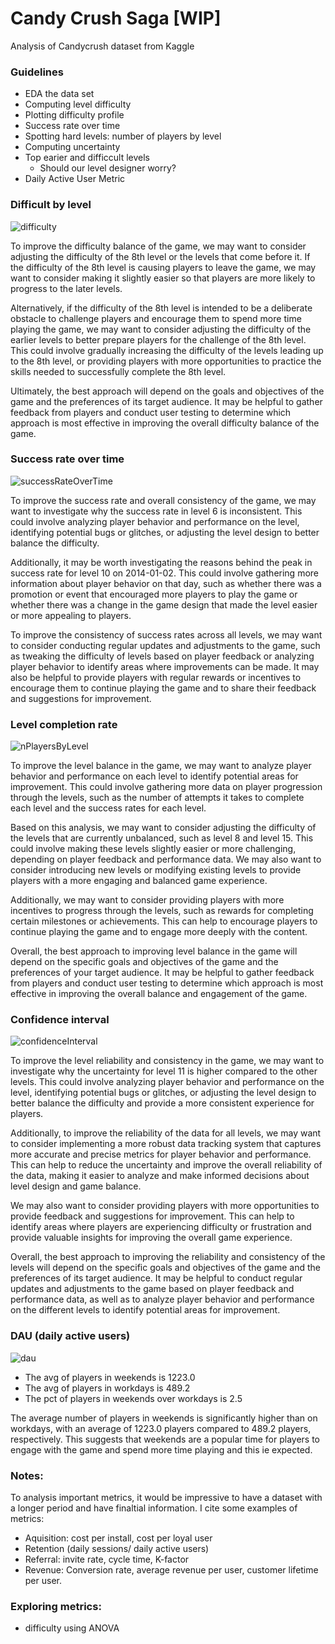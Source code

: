 # Candy Crush Saga [WIP]
Analysis of Candycrush dataset from Kaggle

### Guidelines
- EDA the data set
- Computing level difficulty
- Plotting difficulty profile
- Success rate over time
- Spotting hard levels: number of players by level
- Computing uncertainty
- Top earier and difficcult levels
    - Should our level designer worry?
- Daily Active User Metric


### Difficult by level
![difficulty](images/difficulty.png)

To improve the difficulty balance of the game, we may want to consider adjusting the difficulty of the 8th level or the levels that come before it. If the difficulty of the 8th level is causing players to leave the game, we may want to consider making it slightly easier so that players are more likely to progress to the later levels.

Alternatively, if the difficulty of the 8th level is intended to be a deliberate obstacle to challenge players and encourage them to spend more time playing the game, we may want to consider adjusting the difficulty of the earlier levels to better prepare players for the challenge of the 8th level. This could involve gradually increasing the difficulty of the levels leading up to the 8th level, or providing players with more opportunities to practice the skills needed to successfully complete the 8th level.

Ultimately, the best approach will depend on the goals and objectives of the game and the preferences of its target audience. It may be helpful to gather feedback from players and conduct user testing to determine which approach is most effective in improving the overall difficulty balance of the game.

### Success rate over time
![successRateOverTime](images/successRateOverTime.png)

To improve the success rate and overall consistency of the game, we may want to investigate why the success rate in level 6 is inconsistent. This could involve analyzing player behavior and performance on the level, identifying potential bugs or glitches, or adjusting the level design to better balance the difficulty.

Additionally, it may be worth investigating the reasons behind the peak in success rate for level 10 on 2014-01-02. This could involve gathering more information about player behavior on that day, such as whether there was a promotion or event that encouraged more players to play the game or whether there was a change in the game design that made the level easier or more appealing to players.

To improve the consistency of success rates across all levels, we may want to consider conducting regular updates and adjustments to the game, such as tweaking the difficulty of levels based on player feedback or analyzing player behavior to identify areas where improvements can be made. It may also be helpful to provide players with regular rewards or incentives to encourage them to continue playing the game and to share their feedback and suggestions for improvement.

### Level completion rate
![nPlayersByLevel](images/nPlayersByLevel.png)

To improve the level balance in the game, we may want to analyze player behavior and performance on each level to identify potential areas for improvement. This could involve gathering more data on player progression through the levels, such as the number of attempts it takes to complete each level and the success rates for each level.

Based on this analysis, we may want to consider adjusting the difficulty of the levels that are currently unbalanced, such as level 8 and level 15. This could involve making these levels slightly easier or more challenging, depending on player feedback and performance data. We may also want to consider introducing new levels or modifying existing levels to provide players with a more engaging and balanced game experience.

Additionally, we may want to consider providing players with more incentives to progress through the levels, such as rewards for completing certain milestones or achievements. This can help to encourage players to continue playing the game and to engage more deeply with the content.

Overall, the best approach to improving level balance in the game will depend on the specific goals and objectives of the game and the preferences of your target audience. It may be helpful to gather feedback from players and conduct user testing to determine which approach is most effective in improving the overall balance and engagement of the game.

### Confidence interval
![confidenceInterval](images/confidenceInterval.png)

To improve the level reliability and consistency in the game, we may want to investigate why the uncertainty for level 11 is higher compared to the other levels. This could involve analyzing player behavior and performance on the level, identifying potential bugs or glitches, or adjusting the level design to better balance the difficulty and provide a more consistent experience for players.

Additionally, to improve the reliability of the data for all levels, we may want to consider implementing a more robust data tracking system that captures more accurate and precise metrics for player behavior and performance. This can help to reduce the uncertainty and improve the overall reliability of the data, making it easier to analyze and make informed decisions about level design and game balance.

We may also want to consider providing players with more opportunities to provide feedback and suggestions for improvement. This can help to identify areas where players are experiencing difficulty or frustration and provide valuable insights for improving the overall game experience.

Overall, the best approach to improving the reliability and consistency of the levels will depend on the specific goals and objectives of the game and the preferences of its target audience. It may be helpful to conduct regular updates and adjustments to the game based on player feedback and performance data, as well as to analyze player behavior and performance on the different levels to identify potential areas for improvement.

### DAU (daily active users)
![dau](images/dau.png)

- The avg of players in weekends is  1223.0
- The avg of players in workdays is  489.2
- The pct of players in weekends over workdays is  2.5

The average number of players in weekends is significantly higher than on workdays, with an average of 1223.0 players compared to 489.2 players, respectively. This suggests that weekends are a popular time for players to engage with the game and spend more time playing and this ie expected.

### Notes:
To analysis important metrics, it would be impressive to have a dataset with a longer period and have finaltial information. I cite some examples of metrics:
- Aquisition: cost per install, cost per loyal user
- Retention (daily sessions/ daily active users)
- Referral: invite rate, cycle time, K-factor
- Revenue: Conversion rate, average revenue per user, customer lifetime per user.

### Exploring metrics:
- difficulty using ANOVA